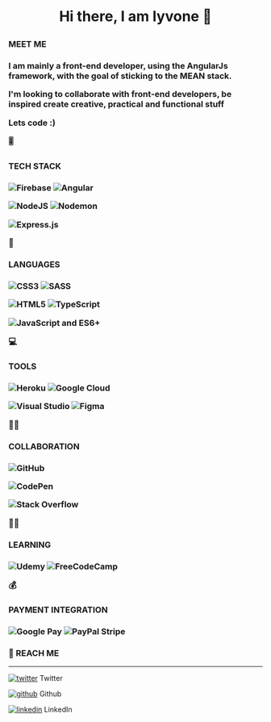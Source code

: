 # <p align="center"> Hi there, I am Iyvone 	:wave:</p>

<h3>MEET ME<h3/>

I am mainly a front-end developer, using the AngularJs framework, with the goal of sticking to the MEAN stack.

 I'm looking to collaborate with front-end developers, be inspired create creative, practical and functional stuff

Lets code :)

:level_slider: <h3>TECH STACK <h3/>

![Firebase](https://img.shields.io/badge/Firebase-039BE5?style=for-the-badge&logo=Firebase&logoColor=white)
![Angular](https://img.shields.io/badge/angular-%23DD0031.svg?style=for-the-badge&logo=angular&logoColor=white)

![NodeJS](https://img.shields.io/badge/node.js-6DA55F?style=for-the-badge&logo=node.js&logoColor=white)
![Nodemon](https://img.shields.io/badge/NODEMON-%23323330.svg?style=for-the-badge&logo=nodemon&logoColor=%BBDEAD)

![Express.js](https://img.shields.io/badge/express.js-%23404d59.svg?style=for-the-badge&logo=express&logoColor=%2361DAFB)


:toolbox:  <h3>LANGUAGES<h3/>

![CSS3](https://img.shields.io/badge/css3-%231572B6.svg?style=for-the-badge&logo=css3&logoColor=white)
![SASS](https://img.shields.io/badge/SASS-hotpink.svg?style=for-the-badge&logo=SASS&logoColor=white)

![HTML5](https://img.shields.io/badge/html5-%23E34F26.svg?style=for-the-badge&logo=html5&logoColor=white)
![TypeScript](https://img.shields.io/badge/typescript-%23007ACC.svg?style=for-the-badge&logo=typescript&logoColor=white)

![JavaScript](https://img.shields.io/badge/javascript-%23323330.svg?style=for-the-badge&logo=javascript&logoColor=%23F7DF1E) and ES6+


 :computer: <h3>TOOLS<h3/> 
 
![Heroku](https://img.shields.io/badge/heroku-%23430098.svg?style=for-the-badge&logo=heroku&logoColor=white)
![Google Cloud](https://img.shields.io/badge/GoogleCloud-%234285F4.svg?style=for-the-badge&logo=google-cloud&logoColor=white)

![Visual Studio](https://img.shields.io/badge/Visual%20Studio-5C2D91.svg?style=for-the-badge&logo=visual-studio&logoColor=white)
![Figma](https://img.shields.io/badge/figma-%23F24E1E.svg?style=for-the-badge&logo=figma&logoColor=white)


👩‍💻 <h3>COLLABORATION<h3/>

![GitHub](https://img.shields.io/badge/github-%23121011.svg?style=for-the-badge&logo=github&logoColor=white)

![CodePen](https://img.shields.io/badge/Codepen-000000?style=for-the-badge&logo=codepen&logoColor=white)

![Stack Overflow](https://img.shields.io/badge/-Stackoverflow-FE7A16?style=for-the-badge&logo=stack-overflow&logoColor=white)


👩‍🎓 <h3>LEARNING <h3/>


![Udemy](https://img.shields.io/badge/Udemy-A435F0?style=for-the-badge&logo=Udemy&logoColor=white)
![FreeCodeCamp](https://img.shields.io/badge/Freecodecamp-%23123.svg?&style=for-the-badge&logo=freecodecamp&logoColor=green)


💰 <h3>PAYMENT INTEGRATION <h3/>

![Google Pay](https://img.shields.io/badge/GooglePay-%233780F1.svg?style=for-the-badge&logo=Google-Pay&logoColor=white)
![PayPal](https://img.shields.io/badge/PayPal-00457C?style=for-the-badge&logo=paypal&logoColor=white)
Stripe

 
 
 ### :speech_balloon: REACH ME
___________________________________



[![twitter](https://github.com/shikhar1020jais1/Git-Social/blob/master/Icons/Twitter.png (Twitter))][3] Twitter

[![github](https://github.com/shikhar1020jais1/Git-Social/blob/master/Icons/Github.png (Github))][5] Github

[![linkedin](https://github.com/shikhar1020jais1/Git-Social/blob/master/Icons/LinkedIn.png (LinkedIn))][1] LinkedIn


[1]: https://www.linkedin.com/in/iyvone-wesonga
[3]: https://www.twitter.com/_wesonga
[5]: https://www.github.com/Iyvone-Wesonga

